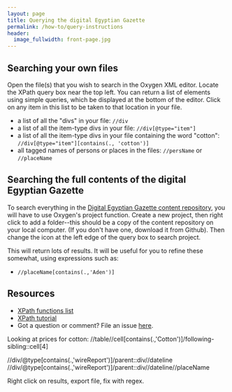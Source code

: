```yaml
---
layout: page
title: Querying the digital Egyptian Gazette
permalink: /how-to/query-instructions
header:
  image_fullwidth: front-page.jpg
---
```

## Searching your own files

Open the file(s) that you wish to search in the Oxygen XML editor. Locate the XPath query box near the top left. You can return a list of elements using simple queries, which be displayed at the bottom of the editor. Click on any item in this list to be taken to that location in your file.

- a list of all the "divs" in your file: `//div`
- a list of all the item-type divs in your file: `//div[@type="item"]`
- a list of all the item-type divs in your file containing the word "cotton": `//div[@type="item"][contains(., 'cotton')]`
- all tagged names of persons or places in the files: `//persName` or `//placeName`

## Searching the full contents of the digital Egyptian Gazette

To search everything in the [Digital Egyptian Gazette content repository](https://github.com/dig-eg-gaz/content), you will have to use Oxygen's project function. Create a new project, then right click to add a folder--this should be a copy of the content repository on your local computer. (If you don't have one, download it from Github). Then change the icon at the left edge of the query box to search project.

This will return lots of results. It will be useful for you to refine these somewhat, using expressions such as:

- `//placeName[contains(.,'Aden')]`

## Resources

- [XPath functions list](http://www.w3schools.com/xml/xsl_functions.asp)
- [XPath tutorial](http://www.w3schools.com/xml/xpath_intro.asp)
- Got a question or comment? File an issue [here](https://github.com/dig-eg-gaz/dig-eg-gaz.github.io/blob/master/_pages/how-to/query-instructions.md).

Looking at prices for cotton: //table//cell[contains(.,'Cotton')]/following-sibling::cell[4]

//div/@type[contains(.,'wireReport')]/parent::div//dateline
//div/@type[contains(.,'wireReport')]/parent::div//dateline//placeName

Right click on results, export file, fix with regex.
